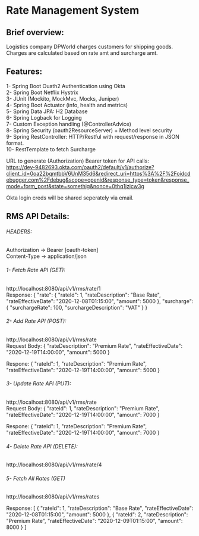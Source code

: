 # Rate Management System

## Brief overview:<br/>
Logistics company DPWorld charges customers for shipping goods. Charges are calculated based on rate amt and surcharge amt.

## Features:
1- Spring Boot Ouath2 Authentication using Okta<br/>
2- Spring Boot Netflix Hystrix<br/> 
3- JUnit (Mockito, MockMvc, Mocks, Juniper) <br/>
4- Spring Boot Actuator (info, health and metrics) <br/>
5- Spring Data JPA: H2 Database <br/>
6- Spring Logback for Logging <br/>
7- Custom Exception handling (@ControllerAdvice) <br/>
8- Spring Security (oauth2ResourceServer) + Method level security <br/>
9- Spring RestController: HTTP/Restful with request/response in JSON format. <br/>
10- RestTemplate to fetch Surcharge <br/>

URL to generate (Authorization) Bearer token for API calls: <br/>
https://dev-9482693.okta.com/oauth2/default/v1/authorize?client_id=0oa22bqmtbbV6UnM35d6&redirect_uri=https%3A%2F%2Foidcdebugger.com%2Fdebug&scope=openid&response_type=token&response_mode=form_post&state=somethig&nonce=0thq1jzjcw3g

Okta login creds will be shared seperately via email.

## RMS API Details:

###### HEADERS:
Authorization -> Bearer [oauth-token]<br/>
Content-Type -> application/json<br/>

###### 1- Fetch Rate API (GET):
http://localhost:8080/api/v1/rms/rate/1 <br/>
Response:
{
    "rate": {
        "rateId": 1,
        "rateDescription": "Base Rate",
        "rateEffectiveDate": "2020-12-08T01:15:00",
        "amount": 5000
    },
    "surcharge": {
        "surchargeRate": 100,
        "surchargeDescription": "VAT"
    }
}

###### 2- Add Rate API (POST):
http://localhost:8080/api/v1/rms/rate <br/>
Request Body:
{
    "rateDescription": "Premium Rate",
    "rateEffectiveDate": "2020-12-19T14:00:00",
    "amount": 5000
}

Respone:
{
    "rateId": 1,
    "rateDescription": "Premium Rate",
    "rateEffectiveDate": "2020-12-19T14:00:00",
    "amount": 5000
}

###### 3- Update Rate API (PUT):
http://localhost:8080/api/v1/rms/rate <br/>
Request Body:
{
    "rateId": 1,
    "rateDescription": "Premium Rate",
    "rateEffectiveDate": "2020-12-19T14:00:00",
    "amount": 7000
}

Respone:
{
    "rateId": 1,
    "rateDescription": "Premium Rate",
    "rateEffectiveDate": "2020-12-19T14:00:00",
    "amount": 7000
}

###### 4- Delete Rate API (DELETE):
http://localhost:8080/api/v1/rms/rate/4

###### 5- Fetch All Rates (GET)<br/>
http://localhost:8080/api/v1/rms/rates

Response:
[
    {
        "rateId": 1,
        "rateDescription": "Base Rate",
        "rateEffectiveDate": "2020-12-08T01:15:00",
        "amount": 5000
    },
    {
        "rateId": 2,
        "rateDescription": "Premium Rate",
        "rateEffectiveDate": "2020-12-09T01:15:00",
        "amount": 8000
    }
]

